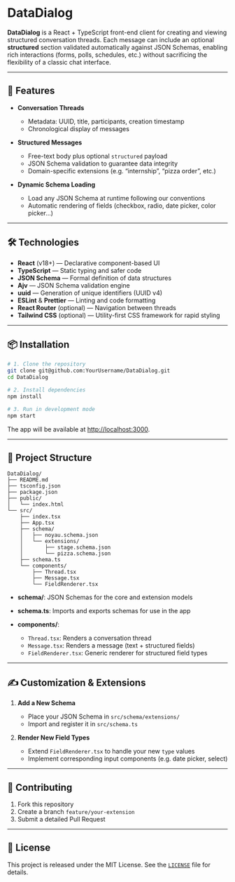 # DataDialog

**DataDialog** is a React + TypeScript front-end client for creating and viewing structured conversation threads. Each message can include an optional **structured** section validated automatically against JSON Schemas, enabling rich interactions (forms, polls, schedules, etc.) without sacrificing the flexibility of a classic chat interface.

---

## 🚀 Features

* **Conversation Threads**

  * Metadata: UUID, title, participants, creation timestamp
  * Chronological display of messages

* **Structured Messages**

  * Free-text body plus optional `structured` payload
  * JSON Schema validation to guarantee data integrity
  * Domain-specific extensions (e.g. “internship”, “pizza order”, etc.)

* **Dynamic Schema Loading**

  * Load any JSON Schema at runtime following our conventions
  * Automatic rendering of fields (checkbox, radio, date picker, color picker…)

---

## 🛠️ Technologies

* **React** (v18+) — Declarative component-based UI
* **TypeScript** — Static typing and safer code
* **JSON Schema** — Formal definition of data structures
* **Ajv** — JSON Schema validation engine
* **uuid** — Generation of unique identifiers (UUID v4)
* **ESLint** & **Prettier** — Linting and code formatting
* **React Router** (optional) — Navigation between threads
* **Tailwind CSS** (optional) — Utility-first CSS framework for rapid styling

---

## 📦 Installation

```bash
# 1. Clone the repository
git clone git@github.com:YourUsername/DataDialog.git
cd DataDialog

# 2. Install dependencies
npm install

# 3. Run in development mode
npm start
```

The app will be available at [http://localhost:3000](http://localhost:3000).

---

## 📁 Project Structure

```
DataDialog/
├── README.md
├── tsconfig.json
├── package.json
├── public/
│   └── index.html
└── src/
    ├── index.tsx
    ├── App.tsx
    ├── schema/
    │   ├── noyau.schema.json
    │   └── extensions/
    │       ├── stage.schema.json
    │       └── pizza.schema.json
    ├── schema.ts
    └── components/
        ├── Thread.tsx
        ├── Message.tsx
        └── FieldRenderer.tsx
```

* **schema/**: JSON Schemas for the core and extension models
* **schema.ts**: Imports and exports schemas for use in the app
* **components/**:

  * `Thread.tsx`: Renders a conversation thread
  * `Message.tsx`: Renders a message (text + structured fields)
  * `FieldRenderer.tsx`: Generic renderer for structured field types

---

## ✍️ Customization & Extensions

1. **Add a New Schema**

   * Place your JSON Schema in `src/schema/extensions/`
   * Import and register it in `src/schema.ts`

2. **Render New Field Types**

   * Extend `FieldRenderer.tsx` to handle your new `type` values
   * Implement corresponding input components (e.g. date picker, select)

---

## 🤝 Contributing

1. Fork this repository
2. Create a branch `feature/your-extension`
3. Submit a detailed Pull Request

---

## 📄 License

This project is released under the MIT License. See the [`LICENSE`](LICENSE) file for details.
